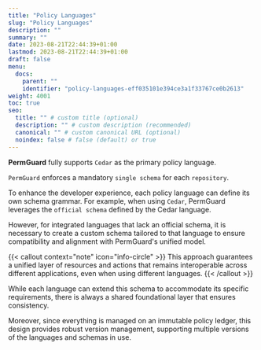 ```yaml
---
title: "Policy Languages"
slug: "Policy Languages"
description: ""
summary: ""
date: 2023-08-21T22:44:39+01:00
lastmod: 2023-08-21T22:44:39+01:00
draft: false
menu:
  docs:
    parent: ""
    identifier: "policy-languages-eff035101e394ce3a1f33767ce0b2613"
weight: 4001
toc: true
seo:
  title: "" # custom title (optional)
  description: "" # custom description (recommended)
  canonical: "" # custom canonical URL (optional)
  noindex: false # false (default) or true
---
```


**PermGuard** fully supports `Cedar` as the primary policy language.

`PermGuard` enforces a mandatory `single schema` for each `repository`.

To enhance the developer experience, each policy language can define its own schema grammar.
For example, when using `Cedar`, PermGuard leverages the `official schema` defined by the Cedar language.

However, for integrated languages that lack an official schema, it is necessary to create a custom schema tailored to that language to ensure compatibility and alignment with PermGuard's unified model.

{{< callout context="note" icon="info-circle" >}}
This approach guarantees a unified layer of resources and actions that remains interoperable across different applications, even when using different languages.
{{< /callout >}}

While each language can extend this schema to accommodate its specific requirements, there is always a shared foundational layer that ensures consistency.

Moreover, since everything is managed on an immutable policy ledger, this design provides robust version management, supporting multiple versions of the languages and schemas in use.

